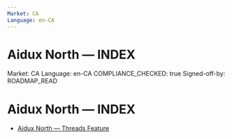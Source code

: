 ```yaml
---
Market: CA
Language: en-CA
---
```


# Aidux North — INDEX

Market: CA
Language: en-CA
COMPLIANCE_CHECKED: true
Signed-off-by: ROADMAP_READ

# Aidux North — INDEX

- [Aidux North — Threads Feature](./threads/README.md)

